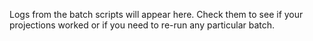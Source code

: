 Logs from the batch scripts will appear here. Check them to see if your projections worked or if you need to re-run any particular batch.
